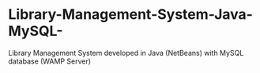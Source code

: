 # Library-Management-System-Java-MySQL-
Library Management System developed in Java (NetBeans) with MySQL database (WAMP Server)
